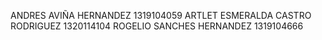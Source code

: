 ANDRES AVIÑA HERNANDEZ 1319104059
ARTLET ESMERALDA CASTRO RODRIGUEZ 1320114104
ROGELIO SANCHES HERNANDEZ 1319104666
